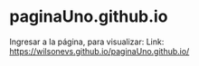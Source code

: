 # paginaUno.github.io

Ingresar a la página, para visualizar:
Link: https://wilsonevs.github.io/paginaUno.github.io/
